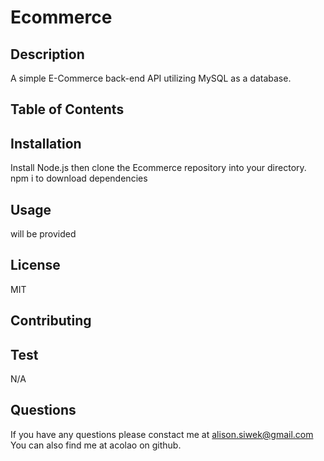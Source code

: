# Ecommerce

## Description

A simple E-Commerce back-end API utilizing MySQL as a database.

## Table of Contents
  
## Installation

Install Node.js then clone the Ecommerce repository into your directory. npm i to download dependencies

## Usage

will be provided

## License

MIT

## Contributing



## Test

N/A

## Questions

If you have any questions please constact me at alison.siwek@gmail.com
You can also find me at acolao on github.
